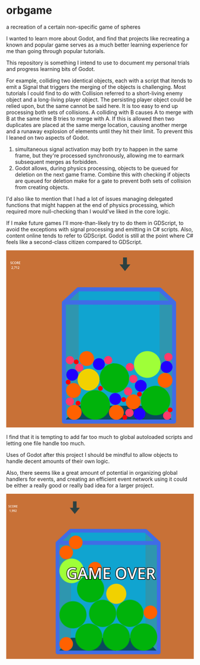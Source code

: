 # orbgame
a recreation of a certain non-specific game of spheres

I wanted to learn more about Godot, and find that projects like recreating a known and popular game serves as a much better learning experience for me than going through popular tutorials.

This repository is something I intend to use to document my personal trials and progress learning bits of Godot.

For example, colliding two identical objects, each with a script that itends to emit a Signal that triggers the merging of the objects is challenging. Most tutorials I could find to do with Collision referred to a short-living enemy object and a long-living player object. The persisting player object could be relied upon, but the same cannot be said here.
It is too easy to end up processing both sets of collisions. A colliding with B causes A to merge with B at the same time B tries to merge with A. If this is allowed then two duplicates are placed at the same merge location, causing another merge and a runaway explosion of elements until they hit their limit.
To prevent this I leaned on two aspects of Godot.
1. simultaneous signal activation may both _try_ to happen in the same frame, but they're processed synchronously, allowing me to earmark subsequent merges as forbidden.
2. Godot allows, during physics processing, objects to be queued for deletion on the next game frame. Combine this with checking if objects are queued for deletion make for a gate to prevent both sets of collision from creating objects.

I'd also like to mention that I had a lot of issues managing delegated functions that might happen at the end of physics processing, which required more null-checking than I would've liked in the core logic.

If I make future games I'll more-than-likely try to do them in GDScript, to avoid the exceptions with signal processing and emitting in C# scripts. Also, content online tends to refer to GDScript. Godot is still at the point where C# feels like a second-class citizen compared to GDScript.

![The current state simple shapes and mechanics.](example_board.png)

I find that it is tempting to add far too much to global autoloaded scripts and letting one file handle too much.

Uses of Godot after this project I should be mindful to allow objects to handle decent amounts of their own logic.

Also, there seems like a great amount of potential in organizing global handlers for events, and creating an efficient event network using it could be either a really good or really bad idea for a larger project.

![The current state of GAME OVER.](example_gameover_screen.png)

